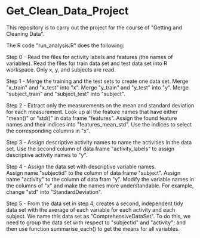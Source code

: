 # Get_Clean_Data_Project
This repository is to carry out the project for the course of "Getting and Cleaning Data".

The R code "run_analysis.R" does the following:

Step 0 - 
  Read the files for activity labels and features (the names of variables).
  Read the files for train data set and test data set into R workspace.
    Only x, y, and subjects are read.
   
Step 1 -
  Merge the training and the test sets to create one data set.
    Merge "x_train" and "x_test" into "x".
    Merge "y_train" and "y_test" into "y".
    Merge "subject_train" and "subject_test" into "subject".
  
Step 2 -
  Extract only the measurements on the mean and standard deviation for each measurement. 
    Look up all the feature names that have either "mean()" or "std()" in data frame "features".
    Assign the found feature names and their indices into "features_mean_std".
    Use the indices to select the corresponding columns in "x".
  
Step 3 -
  Assign descriptive activity names to name the activities in the data set.
    Use the second column of data frame "activity_labels" to assign descriptive activity names to "y".
  
Step 4 -
  Assign the data set with descriptive variable names.   
    Assign name "subjectid" to the column of data frame "subject".
    Assign name "activity" to the column of data fram "y".
    Modify the variable names in the columns of "x" and make the names more understandable. For example, change "std" into "StandardDeviation".
  
Step 5 -
  From the data set in step 4, creates a second, independent tidy data set with the average of each variable for each       activity and each subject. We name this data set as "ComprehensiveDataSet".
  To do this, we need to group the data set with respect to "subjectid" and "activity"; and then use function summarise_each() to get the means for all variables.
